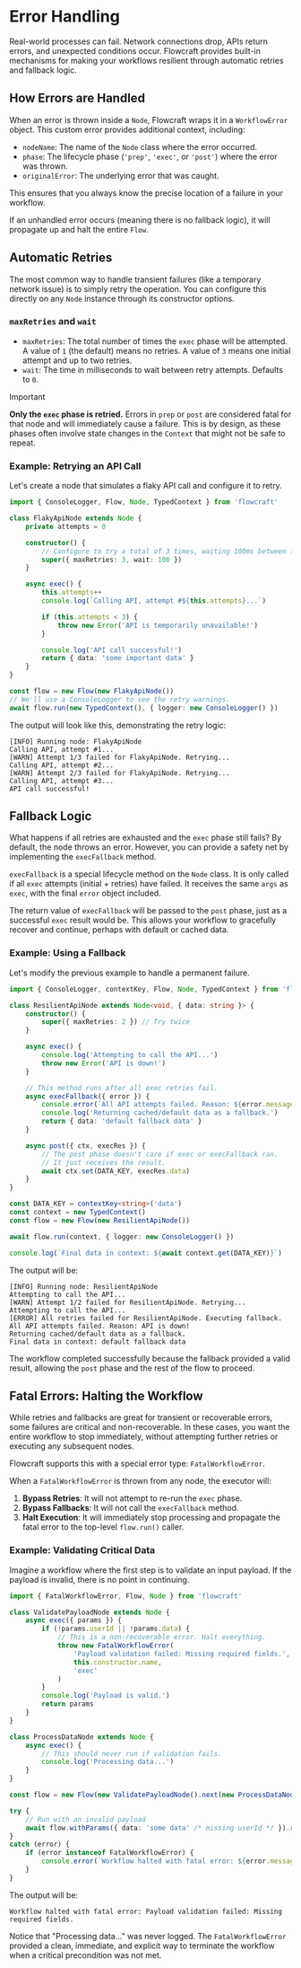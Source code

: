 # Error Handling

Real-world processes can fail. Network connections drop, APIs return errors, and unexpected conditions occur. Flowcraft provides built-in mechanisms for making your workflows resilient through automatic retries and fallback logic.

## How Errors are Handled

When an error is thrown inside a `Node`, Flowcraft wraps it in a `WorkflowError` object. This custom error provides additional context, including:

- `nodeName`: The name of the `Node` class where the error occurred.
- `phase`: The lifecycle phase (`'prep'`, `'exec'`, or `'post'`) where the error was thrown.
- `originalError`: The underlying error that was caught.

This ensures that you always know the precise location of a failure in your workflow.

If an unhandled error occurs (meaning there is no fallback logic), it will propagate up and halt the entire `Flow`.

## Automatic Retries

The most common way to handle transient failures (like a temporary network issue) is to simply retry the operation. You can configure this directly on any `Node` instance through its constructor options.

### `maxRetries` and `wait`

- `maxRetries`: The total number of times the `exec` phase will be attempted. A value of `1` (the default) means no retries. A value of `3` means one initial attempt and up to two retries.
- `wait`: The time in milliseconds to wait between retry attempts. Defaults to `0`.

> [!IMPORTANT]
> **Only the `exec` phase is retried.** Errors in `prep` or `post` are considered fatal for that node and will immediately cause a failure. This is by design, as these phases often involve state changes in the `Context` that might not be safe to repeat.

### Example: Retrying an API Call

Let's create a node that simulates a flaky API call and configure it to retry.

```typescript
import { ConsoleLogger, Flow, Node, TypedContext } from 'flowcraft'

class FlakyApiNode extends Node {
	private attempts = 0

	constructor() {
		// Configure to try a total of 3 times, waiting 100ms between failures.
		super({ maxRetries: 3, wait: 100 })
	}

	async exec() {
		this.attempts++
		console.log(`Calling API, attempt #${this.attempts}...`)

		if (this.attempts < 3) {
			throw new Error('API is temporarily unavailable!')
		}

		console.log('API call successful!')
		return { data: 'some important data' }
	}
}

const flow = new Flow(new FlakyApiNode())
// We'll use a ConsoleLogger to see the retry warnings.
await flow.run(new TypedContext(), { logger: new ConsoleLogger() })
```

The output will look like this, demonstrating the retry logic:

```
[INFO] Running node: FlakyApiNode
Calling API, attempt #1...
[WARN] Attempt 1/3 failed for FlakyApiNode. Retrying...
Calling API, attempt #2...
[WARN] Attempt 2/3 failed for FlakyApiNode. Retrying...
Calling API, attempt #3...
API call successful!
```

## Fallback Logic

What happens if all retries are exhausted and the `exec` phase still fails? By default, the node throws an error. However, you can provide a safety net by implementing the `execFallback` method.

`execFallback` is a special lifecycle method on the `Node` class. It is only called if all `exec` attempts (initial + retries) have failed. It receives the same `args` as `exec`, with the final `error` object included.

The return value of `execFallback` will be passed to the `post` phase, just as a successful `exec` result would be. This allows your workflow to gracefully recover and continue, perhaps with default or cached data.

### Example: Using a Fallback

Let's modify the previous example to handle a permanent failure.

```typescript
import { ConsoleLogger, contextKey, Flow, Node, TypedContext } from 'flowcraft'

class ResilientApiNode extends Node<void, { data: string }> {
	constructor() {
		super({ maxRetries: 2 }) // Try twice
	}

	async exec() {
		console.log('Attempting to call the API...')
		throw new Error('API is down!')
	}

	// This method runs after all exec retries fail.
	async execFallback({ error }) {
		console.error(`All API attempts failed. Reason: ${error.message}`)
		console.log('Returning cached/default data as a fallback.')
		return { data: 'default fallback data' }
	}

	async post({ ctx, execRes }) {
		// The post phase doesn't care if exec or execFallback ran.
		// It just receives the result.
		await ctx.set(DATA_KEY, execRes.data)
	}
}

const DATA_KEY = contextKey<string>('data')
const context = new TypedContext()
const flow = new Flow(new ResilientApiNode())

await flow.run(context, { logger: new ConsoleLogger() })

console.log(`Final data in context: ${await context.get(DATA_KEY)}`)
```

The output will be:

```
[INFO] Running node: ResilientApiNode
Attempting to call the API...
[WARN] Attempt 1/2 failed for ResilientApiNode. Retrying...
Attempting to call the API...
[ERROR] All retries failed for ResilientApiNode. Executing fallback.
All API attempts failed. Reason: API is down!
Returning cached/default data as a fallback.
Final data in context: default fallback data
```

The workflow completed successfully because the fallback provided a valid result, allowing the `post` phase and the rest of the flow to proceed.

## Fatal Errors: Halting the Workflow

While retries and fallbacks are great for transient or recoverable errors, some failures are critical and non-recoverable. In these cases, you want the entire workflow to stop immediately, without attempting further retries or executing any subsequent nodes.

Flowcraft supports this with a special error type: `FatalWorkflowError`.

When a `FatalWorkflowError` is thrown from any node, the executor will:

1.  **Bypass Retries**: It will not attempt to re-run the `exec` phase.
2.  **Bypass Fallbacks**: It will not call the `execFallback` method.
3.  **Halt Execution**: It will immediately stop processing and propagate the fatal error to the top-level `flow.run()` caller.

### Example: Validating Critical Data

Imagine a workflow where the first step is to validate an input payload. If the payload is invalid, there is no point in continuing.

```typescript
import { FatalWorkflowError, Flow, Node } from 'flowcraft'

class ValidatePayloadNode extends Node {
	async exec({ params }) {
		if (!params.userId || !params.data) {
			// This is a non-recoverable error. Halt everything.
			throw new FatalWorkflowError(
				'Payload validation failed: Missing required fields.',
				this.constructor.name,
				'exec'
			)
		}
		console.log('Payload is valid.')
		return params
	}
}

class ProcessDataNode extends Node {
	async exec() {
		// This should never run if validation fails.
		console.log('Processing data...')
	}
}

const flow = new Flow(new ValidatePayloadNode().next(new ProcessDataNode()))

try {
	// Run with an invalid payload
	await flow.withParams({ data: 'some data' /* missing userId */ }).run(context)
}
catch (error) {
	if (error instanceof FatalWorkflowError) {
		console.error(`Workflow halted with fatal error: ${error.message}`)
	}
}
```

The output will be:

```
Workflow halted with fatal error: Payload validation failed: Missing required fields.
```

Notice that "Processing data..." was never logged. The `FatalWorkflowError` provided a clean, immediate, and explicit way to terminate the workflow when a critical precondition was not met.
